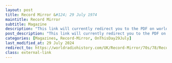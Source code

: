 ```yaml
---
layout: post
title: Record Mirror &#124; 29 July 1974
maintitle: Record Mirror
subtitle: Magazine
description: "This link will currently redirect you to the PDF on worldradiohistory.com Once your viewing page 28 of the PDF look for the section entitled &quot;Fan Clubs&quot;"
post_description: "This link will currently redirect you to the PDF on worldradiohistory.com Once your viewing page 28 of the PDF look for the section entitled &quot;Fan Clubs&quot;"
categories: [Magazines, Record-Mirror, OnThisDay29July]
last_modified_at: 29 July 2024
redirect_to: https://worldradiohistory.com/UK/Record-Mirror/70s/78/Record-Mirror-1978-07-29.pdf#page=28
class: external-link
---
```


